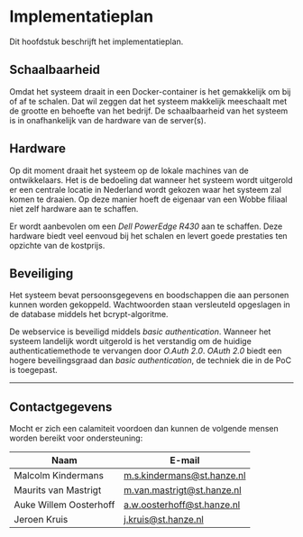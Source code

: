 # Implementatieplan
Dit hoofdstuk beschrijft het implementatieplan.

## Schaalbaarheid
Omdat het systeem draait in een Docker-container is het gemakkelijk om bij of af te schalen. Dat
wil zeggen dat het systeem makkelijk meeschaalt met de grootte en behoefte van het bedrijf. De
schaalbaarheid van het systeem is in onafhankelijk van de hardware van de server(s). 

## Hardware
Op dit moment draait het systeem op de lokale machines van de ontwikkelaars. Het is de bedoeling
dat wanneer het systeem wordt uitgerold er een centrale locatie in Nederland wordt gekozen waar het
systeem zal komen te draaien. Op deze manier hoeft de eigenaar van een Wobbe filiaal niet zelf
hardware aan te schaffen.

Er wordt aanbevolen om een *Dell PowerEdge R430* aan te schaffen. Deze hardware biedt veel eenvoud bij het schalen en levert goede prestaties ten opzichte van de kostprijs.

## Beveiliging
Het systeem bevat persoonsgegevens en boodschappen die aan personen kunnen worden gekoppeld.
Wachtwoorden staan versleuteld opgeslagen in de database middels het bcrypt-algoritme.

De webservice is beveiligd middels *basic authentication*. Wanneer het systeem landelijk wordt
uitgerold is het verstandig om de huidige authenticatiemethode te vervangen door *O.Auth 2.0*.
*OAuth 2.0* biedt een hogere beveilingsgraad dan *basic authentication*, de techniek die in de
PoC is toegepast.

---

## Contactgegevens
Mocht er zich een calamiteit voordoen dan kunnen de volgende mensen worden bereikt voor ondersteuning:

| Naam                   | E-mail                     |
|------------------------|----------------------------|
| Malcolm Kindermans     | m.s.kindermans@st.hanze.nl |
| Maurits van Mastrigt   | m.van.mastrigt@st.hanze.nl |
| Auke Willem Oosterhoff | a.w.oosterhoff@st.hanze.nl |
| Jeroen Kruis           | j.kruis@st.hanze.nl        |

